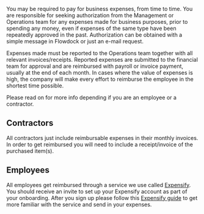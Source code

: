 You may be required to pay for business expenses, from time to time. You are responsible for seeking authorization from the Management or Operations team for any expenses made for business purposes, prior to spending any money, even if expenses of the same type have been repeatedly approved in the past. Authorization can be obtained with a simple message in Flowdock or just an e-mail request. 

Expenses made must be reported to the Operations team together with all relevant invoices/receipts. Reported expenses are submitted to the financial team for approval and are reimbursed with payroll or invoice payment, usually at the end of each month. In cases where the value of expenses is high, the company will make every effort to reimburse the employee in the shortest time possible. 

Please read on for more info depending if you are an employee or a contractor.

## Contractors

All contractors just include reimbursable expenses in their monthly invoices. In order to get reimbursed you will need to include a receipt/invoice of the purchased item(s).

## Employees

All employees get reimbursed through a service we use called [Expensify](https://www.expensify.com). You should receive an invite to set up your Expensify account as part of your onboarding. After you sign up please follow this [Expensify guide](https://docs.expensify.com/setup-for-submitters/day-1-with-expensify-submitters) to get more familiar with the service and send in your expenses.